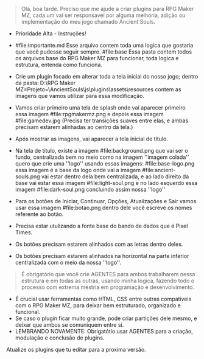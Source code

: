 > Olá, boa tarde. Preciso que me ajude a criar plugins para RPG Maker MZ, cada um vai ser responsavel por alguma melhoria, adição ou implementação do meu jogo chamado Ancient Souls.

- Prioridade Alta - Instruções!
- #file:importante.md Esse arquivo contem toda uma logica que gostaria que você pudesse seguir sempre. #file:base Essa pasta contem todos os arquivos base do RPG Maker MZ para funcionar, toda logica e estrutura, entenda como funciona.

- Crie um plugin focado em alterar toda a tela inicial do nosso jogo; dentro da pasta: D:\RPG Maker MZ\=Projeto=\AncientSouls\js\plugins\assets\resources contem as imagens que vamos utilizar para essa modificação.
- Vamos criar primeiro uma tela de splash onde vai aparecer primeiro essa imagem #file:rpgmakermz.png e depois essa imagem #file:gamedev.jpg (Precisa ter transições suaves entre elas, e ambas precisam estarem alinhadas ao centro da tela.)
- Após mostrar as imagens, vai aparecer a tela inicial de titulo.
- Na tela de titulo, existe a imagem #file:background.png que vai ser o fundo, centralizada bem no meio como na imagem ''imagem colada'' quero que crie uma ''logo'' usando essas imagens: #file:base-logo.png essa imagem é a base da logo onde vai a imagem #file:ancient-souls.png vai estar dentro dela bem centralizada, e ao lado direito da base vai estar essa imagem #file:light-soul.png e no lado esquerdo essa imagem #file:dark-soul.png concluindo assim nossa ''logo''
- Para os botões de Iniciar, Continuar, Opções, Atualizações e Sair vamos usar essa imagem #file:botao.png dentro dele você escreve os nomes referente ao botão.
- Precisa estar utulizando a fonte base do bando de dados que é Pixel Times.
- Os botões precisam estarem alinhados com as letras dentro deles.
- Os botões precisam estarem alinhados na horizontal na parte inferior centralizada com o meio da nossa ''logo''.

> É obrigatório que você crie AGENTES para ambos trabalharem nessa estrutura e em todas as outras, usando minha logica, fazendo todo o processo com extrema mestria em programação e desenvolvimento.
- É crucial usar ferramentas como HTML, CSS entre outras compativeis com o RPG Maker MZ, para deixar bem estruturado, organizado e funcional.
- Se caso o plugin ficar muito grande, pode criar partições dele mesmo, e deixar que ambos se comuniquem entre si.
- LEMBRANDO NOVAMENTE: Obrigatótio usar AGENTES para a criação, modulação e conclusão de plugins.

Atualize os plugins que tu editar para a proxima versão.